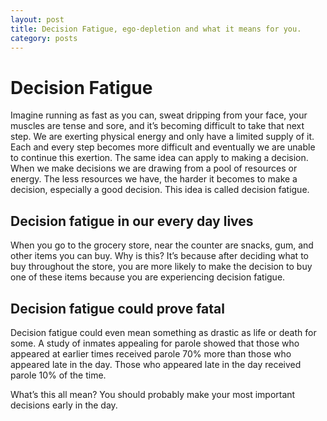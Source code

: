 ```yaml
---
layout: post
title: Decision Fatigue, ego-depletion and what it means for you.
category: posts
---
```


Decision Fatigue
================

Imagine running as fast as you can, sweat dripping from your face, your muscles
are tense and sore, and it’s becoming difficult to take that next step. We are
exerting physical energy and only have a limited supply of it. Each and every
step becomes more difficult and eventually we are unable to continue this
exertion. The same idea can apply to making a decision. When we make decisions
we are drawing from a pool of resources or energy. The less resources we have,
the harder it becomes to make a decision, especially a good decision. This idea
is called decision fatigue.

Decision fatigue in our every day lives
---------------------------------------

When you go to the grocery store, near the counter are snacks, gum, and other
items you can buy. Why is this? It’s because after deciding what to buy
throughout the store, you are more likely to make the decision to buy one of
these items because you are experiencing decision fatigue.

Decision fatigue could prove fatal
----------------------------------

Decision fatigue could even mean something as drastic as life or death for
some. A study of inmates appealing for parole showed that those who appeared at
earlier times received parole 70% more than those who appeared late in the day.
Those who appeared late in the day received parole 10% of the time.

What’s this all mean? You should probably make your most important decisions
early in the day.
